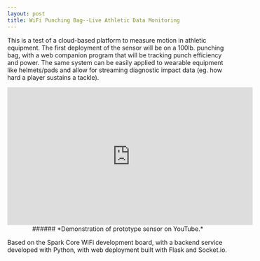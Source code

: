 ```yaml
---
layout: post
title: WiFi Punching Bag--Live Athletic Data Monitoring
---
```


This is a test of a cloud-based platform to measure motion in athletic equipment. The first deployment of the sensor will be on a 100lb. punching bag, with a web companion program that will be tracking punch efficiency and power. The same system can be easily applied to wearable equipment like helmets/pads and allow for streaming diagnostic impact data (eg. how hard a player sustains a tackle).

<center>
<iframe width="560" height="315" src="https://www.youtube.com/embed/pXzIyxi4WPE" frameborder="0" allowfullscreen></iframe>
###### *Demonstration of prototype sensor on YouTube.*
</center>

Based on the Spark Core WiFi development board, with a backend service developed with Python, with web deployment built with Flask and Socket.io.